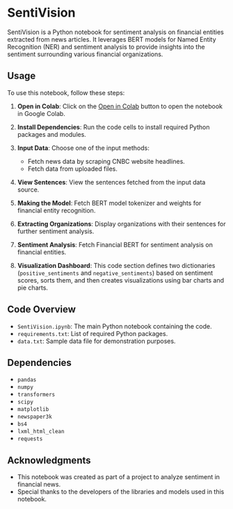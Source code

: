 # SentiVision

SentiVision is a Python notebook for sentiment analysis on financial entities extracted from news articles. It leverages BERT models for Named Entity Recognition (NER) and sentiment analysis to provide insights into the sentiment surrounding various financial organizations.

## Usage

To use this notebook, follow these steps:

1. **Open in Colab**: Click on the [Open in Colab](https://colab.research.google.com/drive/1Dt1bKVszbSyfYA4Pb0icUP6zhy4mwWTf?usp=sharing) button to open the notebook in Google Colab.
   
2. **Install Dependencies**: Run the code cells to install required Python packages and modules.

3. **Input Data**: Choose one of the input methods:
   - Fetch news data by scraping CNBC website headlines.
   - Fetch data from uploaded files.

4. **View Sentences**: View the sentences fetched from the input data source.

5. **Making the Model**: Fetch BERT model tokenizer and weights for financial entity recognition.

6. **Extracting Organizations**: Display organizations with their sentences for further sentiment analysis.

7. **Sentiment Analysis**: Fetch Financial BERT for sentiment analysis on financial entities.

8. **Visualization Dashboard**: This code section defines two dictionaries (`positive_sentiments` and `negative_sentiments`) based on sentiment scores, sorts them, and then creates visualizations using bar charts and pie charts.

## Code Overview

- `SentiVision.ipynb`: The main Python notebook containing the code.
- `requirements.txt`: List of required Python packages.
- `data.txt`: Sample data file for demonstration purposes.

## Dependencies

- `pandas`
- `numpy`
- `transformers`
- `scipy`
- `matplotlib`
- `newspaper3k`
- `bs4`
- `lxml_html_clean`
- `requests`

## Acknowledgments

- This notebook was created as part of a project to analyze sentiment in financial news.
- Special thanks to the developers of the libraries and models used in this notebook.
